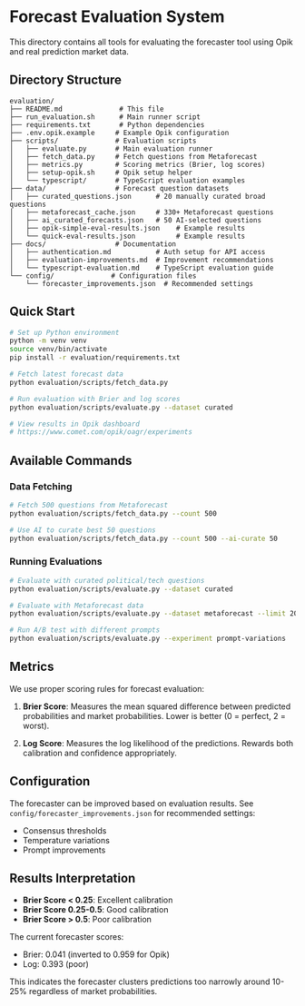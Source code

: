 # Forecast Evaluation System

This directory contains all tools for evaluating the forecaster tool using Opik and real prediction market data.

## Directory Structure

```
evaluation/
├── README.md              # This file
├── run_evaluation.sh      # Main runner script
├── requirements.txt       # Python dependencies
├── .env.opik.example     # Example Opik configuration
├── scripts/              # Evaluation scripts
│   ├── evaluate.py       # Main evaluation runner
│   ├── fetch_data.py     # Fetch questions from Metaforecast
│   ├── metrics.py        # Scoring metrics (Brier, log scores)
│   ├── setup-opik.sh     # Opik setup helper
│   └── typescript/       # TypeScript evaluation examples
├── data/                 # Forecast question datasets
│   ├── curated_questions.json      # 20 manually curated broad questions
│   ├── metaforecast_cache.json     # 330+ Metaforecast questions
│   ├── ai_curated_forecasts.json   # 50 AI-selected questions
│   ├── opik-simple-eval-results.json    # Example results
│   └── quick-eval-results.json          # Example results
├── docs/                 # Documentation
│   ├── authentication.md           # Auth setup for API access
│   ├── evaluation-improvements.md  # Improvement recommendations
│   └── typescript-evaluation.md    # TypeScript evaluation guide
└── config/              # Configuration files
    └── forecaster_improvements.json  # Recommended settings
```

## Quick Start

```bash
# Set up Python environment
python -m venv venv
source venv/bin/activate
pip install -r evaluation/requirements.txt

# Fetch latest forecast data
python evaluation/scripts/fetch_data.py

# Run evaluation with Brier and log scores
python evaluation/scripts/evaluate.py --dataset curated

# View results in Opik dashboard
# https://www.comet.com/opik/oagr/experiments
```

## Available Commands

### Data Fetching
```bash
# Fetch 500 questions from Metaforecast
python evaluation/scripts/fetch_data.py --count 500

# Use AI to curate best 50 questions
python evaluation/scripts/fetch_data.py --count 500 --ai-curate 50
```

### Running Evaluations
```bash
# Evaluate with curated political/tech questions
python evaluation/scripts/evaluate.py --dataset curated

# Evaluate with Metaforecast data
python evaluation/scripts/evaluate.py --dataset metaforecast --limit 20

# Run A/B test with different prompts
python evaluation/scripts/evaluate.py --experiment prompt-variations
```

## Metrics

We use proper scoring rules for forecast evaluation:

1. **Brier Score**: Measures the mean squared difference between predicted probabilities and market probabilities. Lower is better (0 = perfect, 2 = worst).

2. **Log Score**: Measures the log likelihood of the predictions. Rewards both calibration and confidence appropriately.

## Configuration

The forecaster can be improved based on evaluation results. See `config/forecaster_improvements.json` for recommended settings:
- Consensus thresholds
- Temperature variations
- Prompt improvements

## Results Interpretation

- **Brier Score < 0.25**: Excellent calibration
- **Brier Score 0.25-0.5**: Good calibration
- **Brier Score > 0.5**: Poor calibration

The current forecaster scores:
- Brier: 0.041 (inverted to 0.959 for Opik)
- Log: 0.393 (poor)

This indicates the forecaster clusters predictions too narrowly around 10-25% regardless of market probabilities.